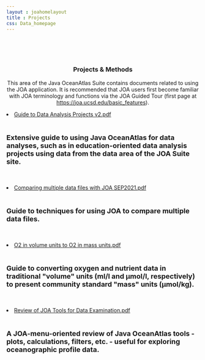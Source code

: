 ```yaml
---
layout : joahomelayout
title : Projects
css: Data_homepage
---
```


<section id="call-to-action2">
	<section id="call-to-action">
		<div class="container wow fadeIn">
			<br>
			<br>
			<br>
			<div class="row">
				<div class="col-lg-9 text-center text-lg-left" style="flex:0 0 100%;max-width:100%">
					<h3 class="cta-title"><center>Projects & Methods</center></h3>
					<p class="cta-text" style="text-align:center;">This area of the Java OceanAtlas Suite contains documents related to using the JOA application. It is recommended that JOA users first become familiar with JOA terminology and functions via the JOA Guided Tour (first page at <a href="basic_features">https://joa.ucsd.edu/basic_features</a>).</p>
				</div>
			</div>
		</div>
	</section>
</section>

<section id="call-to-action1">
	<section id="call-to-action3">
		<div class="container wow fadeIn">
			<div class="col-lg-9 text-center text-lg-left" style="flex:0 0 100%;max-width:100%">
				<p class="cta-text">
					<li><a href="assets/documents/Guide to Data Analysis Projects v2.pdf">Guide to Data Analysis Projects v2.pdf</a></li>
					<br>
					<h3 class="cta-text" style="font-size: 18px">Extensive guide to using Java OceanAtlas for data analyses, such as in education-oriented data analysis projects using data from the data area of the JOA Suite site.</h3> </p>
				<br>
				<p class="cta-text">
					<li><a href="assets/documents/Comparing multiple data files with JOA SEP2021.pdf">Comparing multiple data files with JOA SEP2021.pdf</a></li>
					<br>
					<h3 class="cta-text" style="font-size: 18px">Guide to techniques for using JOA to compare multiple data files.</h3> </p>
				<br>
				<p class="cta-text">
					<li><a href="assets/documents/O2 in volume units to O2 in mass units.pdf">O2 in volume units to O2 in mass units.pdf</a></li>
					<br>
					<h3 class="cta-text" style="font-size: 18px">Guide to converting oxygen and nutrient data in traditional "volume" units (ml/l and µmol/l, respectively) to present community standard "mass" units (µmol/kg).</h3> </p>
				<br>
				<p class="cta-text">
					<li><a href="assets/documents/Review of JOA Tools for Data Examination.pdf">Review of JOA Tools for Data Examination.pdf</a></li>
					<br>
					<h3 class="cta-text" style="font-size: 18px">A JOA-menu-oriented review of Java OceanAtlas tools - plots, calculations, filters, etc. - useful for exploring oceanographic profile data.</h3> </p>
				<br> </div>
		</div>
	</section>
</section>



